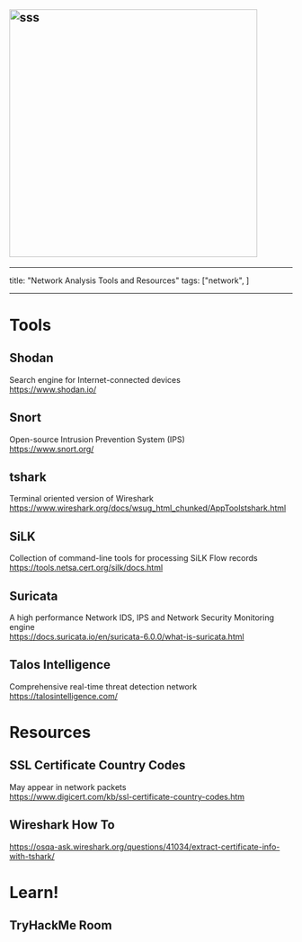 ## <img width="441" alt="sss" src="placeholder" />

---

title: "Network Analysis Tools and Resources"
tags: ["network", ]

---

# Tools

## Shodan

Search engine for Internet-connected devices \
https://www.shodan.io/

## Snort

Open-source Intrusion Prevention System (IPS) \
https://www.snort.org/

## tshark

Terminal oriented version of Wireshark \
https://www.wireshark.org/docs/wsug_html_chunked/AppToolstshark.html

## SiLK

Collection of command-line tools for processing SiLK Flow records \
https://tools.netsa.cert.org/silk/docs.html

## Suricata

A high performance Network IDS, IPS and Network Security Monitoring engine \
https://docs.suricata.io/en/suricata-6.0.0/what-is-suricata.html

## Talos Intelligence

Comprehensive real-time threat detection network \
https://talosintelligence.com/

# Resources

## SSL Certificate Country Codes

May appear in network packets \
https://www.digicert.com/kb/ssl-certificate-country-codes.htm

## Wireshark How To

https://osqa-ask.wireshark.org/questions/41034/extract-certificate-info-with-tshark/

# Learn!

## TryHackMe Room
